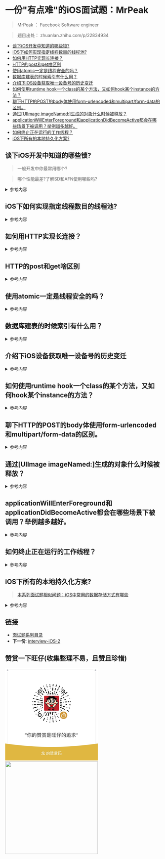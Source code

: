 
# 一份"有点难"的iOS面试题：MrPeak 

> MrPeak ： Facebook  Software engineer 

> 题目出处： zhuanlan.zhihu.com/p/22834934

-   [谈下iOS开发中知道的哪些锁?](#谈下ios开发中知道的哪些锁)
-   [iOS下如何实现指定线程数目的线程池?](#ios下如何实现指定线程数目的线程池)
-   [如何用HTTP实现长连接？](#如何用http实现长连接)
-   [HTTP的post和get啥区别](#http的post和get啥区别)
-   [使用atomic一定是线程安全的吗？](#使用atomic一定是线程安全的吗)
-   [数据库建表的时候索引有什么用？](#数据库建表的时候索引有什么用)
-   [介绍下iOS设备获取唯一设备号的历史变迁](#介绍下ios设备获取唯一设备号的历史变迁)
-   [如何使用runtime
    hook一个class的某个方法，又如何hook某个instance的方法？](#如何使用runtime-hook一个class的某个方法又如何hook某个instance的方法)
-   [聊下HTTP的POST的body体使用form-urlencoded和multipart/form-data的区别。](#聊下http的post的body体使用form-urlencoded和multipartform-data的区别)
-   [通过\[UIImage
    imageNamed:\]生成的对象什么时候被释放？](#通过uiimage-imagenamed生成的对象什么时候被释放)
-   [applicationWillEnterForeground和applicationDidBecomeActive都会在哪些场景下被调用？举例越多越好。](#applicationwillenterforeground和applicationdidbecomeactive都会在哪些场景下被调用举例越多越好)
-   [如何终止正在运行的工作线程？](#如何终止正在运行的工作线程)
-   [iOS下所有的本地持久化方案?](#ios下所有的本地持久化方案)


## 谈下iOS开发中知道的哪些锁? 

> 一般开发中你最常用哪个? 

> 哪个性能最差?了解SD和AFN使用哪些吗?
 
<details>
<summary> 参考内容 </summary>

- 我们在使用多线程的时候多个线程可能会访问同一块资源，这样就很容易引发数据错乱和数据安全等问题，这时候就需要我们保证每次只有一个线程访问这一块资源，锁 应运而生

- `@synchronized` 性能最差,SD和AFN等框架内部有使用这个.

- NSRecursiveLock 和 NSLock ：建议使用前者，避免循环调用出现**死锁**

- OSSpinLock 自旋锁 ,存在的问题是, 优先级反转问题,破坏了spinlock

- dispatch_semaphore 信号量 : 保持线程同步为线程加锁

```objc
dispatch_semaphore_t signal = dispatch_semaphore_create(1); 

dispatch_time_t overTime = dispatch_time(DISPATCH_TIME_NOW, 1.0f * NSEC_PER_SEC);
//Thread1
dispatch_async(dispatch_get_global_queue(DISPATCH_QUEUE_PRIORITY_DEFAULT, 0), ^{
    NSLog(@"Thread1 waiting");
    dispatch_semaphore_wait(signal, overTime); //signal 值 -1
    NSLog(@"Thread1");
    dispatch_semaphore_signal(signal); //signal 值 +1
    NSLog(@"Thread1 send signal");
});

//Thread2
dispatch_async(dispatch_get_global_queue(DISPATCH_QUEUE_PRIORITY_DEFAULT, 0), ^{
    NSLog(@"Thread2 waiting");
    dispatch_semaphore_wait(signal, overTime);
    NSLog(@"Thread2");
    dispatch_semaphore_signal(signal);
    NSLog(@"Thread2 send signal");
});
dispatch_semaphore_create(1)： 若传入为0(over time 失效) 则阻塞线程并等待timeout,时间到后会执行其后的语句,

dispatch_semaphore_wait(signal, overTime)：可以理解为 lock,会使得 signal 值 -1

dispatch_semaphore_signal(signal)：可以理解为 unlock,会使得 signal 值 +1

```

</details>
 

## iOS下如何实现指定线程数目的线程池?

<details>
<summary> 参考内容 </summary>

- 循环通过pthread_create创建线程，创建s_tf thread对象做为线程句，加入线程数组,s_tftask_content->methord初始化为空函数

- 创建任务执行函数，执行完通过task初始化函数后，在执行函数中通过pthread_cond_wait信号将当前创建的线程挂起

- 创建完之后，程序中将会有n个挂起状态的线程，当需要执行新的task的时候查找，我们就可以根据不同的task标志在k_threads中查询出空闲线程，并创建新的s_tftask_content加入s_tfthread的任务列表，通过pthread_cond_signal重新唤醒该线程继续执行任务

</details>

## 如何用HTTP实现长连接？
<details>
<summary> 参考内容 </summary>

- HTTP是无状态的，要维持一个长连接可以用**心跳包**方式
- 丢包，沾包 ,实际上http连接进行轮询.(滴滴打车较早期版本采用的方式，耗费流量)
- 定时轮询会存在延迟 用户体验就不好

</details>

## HTTP的post和get啥区别
<details>
<summary> 参考内容 </summary>

- 从语义角度分析

	- 安全性:不会引发 server 端的改变 
	- 幂等:同一个方法请求多次结果相同
	- 可缓存（Get）

</details>


## 使用atomic一定是线程安全的吗？
<details>
<summary> 参考内容 </summary>

- 只是针对取值和赋值线程安全
	- 数组的初始化，赋值，取值安全
	- 数组的添加数据元素并非线程安全
- BOOL 类型 修饰符不受到atomic或者noatomic影响
</details>


## 数据库建表的时候索引有什么用？
<details>
<summary> 参考内容 </summary>

- 创建索引可以大大提高系统的性能，加快数据的检索速度，加速表和表之间的连接，保证数据库表中每一行数据的唯一性
- 但是有些列不应该创建索引，需要综合考虑.

</details>

## 介绍下iOS设备获取唯一设备号的历史变迁

<details>
<summary> 参考内容 </summary>

#### iOS中获取设备唯一标示符的方法一直随版本的更新而变化
- iOS 2.0版本以后UIDevice提供一个获取设备唯一标识符的方法uniqueIdentifier
- iOS6是用WiFi的mac地址
- iOS7-iOS10.2通过KeyChain来保存获取到的UDID,因为APP删了再装回来，也可以从KeyChain中读取回来 (广告收益计算等)
- [10.3后用户删掉一个 App，之后再重装就只能手动登录一次](http://mt.sohu.com/20170310/n482880968.shtml) 

</details>


## 如何使用runtime hook一个class的某个方法，又如何hook某个instance的方法？

<details>
<summary> 参考内容 </summary>

> 这个问题,首先要考虑怎么回答才能不被套路 

- 考虑 hook是否有公开头文件的类，有的话写一个Utility函数，再使用category，
- 没有的话就建一个类作为新函数载体，然后先为被hook的类增加函数，再替换。
- 如何hook某个instance的方法，应该可以定义一个函数指针变量(IMP)，hook时将要调用的地址赋给这个变量，调用时把这个变量当作函数来用 (参考：RAC框架hook)

</details>


## 聊下HTTP的POST的body体使用form-urlencoded和multipart/form-data的区别。

<details>
<summary> 参考内容 </summary>

- multipart/form-data是当上传文件或者二进制数据和非ASCII数据使用 ,AFN请求如何设置? 

```objc
[requestSerializer setValue:@"multipart/form-data" forHTTPHeaderField:@"content-type"];
```
- form-urlencoded是默认的mime内容编码类型，是通用的，但是它在传输比较大的二进制或者文本数据时效率极低
- 交互:GET,POST,PUT,PATCH,DELETE等
	- AFN的PATCH貌似数组存在问题.

</details>



## 通过[UIImage imageNamed:]生成的对象什么时候被释放？

<details>
<summary> 参考内容 </summary>

- 建议针对小图标/场景出现较多图片（此类方式加载，会缓存到内存）
- `@autoreleasepool` 如果没有使用局部释放池，**并且在主线程，则是当前主线程Runloop一次循环结束前释放**。
- imageWithContentsOfFile ： 加载适用于大图片,不常用的图片,一般无引用时候,会释放

</details>


## applicationWillEnterForeground和applicationDidBecomeActive都会在哪些场景下被调用？举例越多越好。

<details>
<summary> 参考内容 </summary>

- applicationDidBecomeActive
	- APP首次启动用户授权后，会调用此函数
	- APP处于激活态
 - applicationWillEnterForeground：从后台进入前台

- 场景
	- 推送、做支付
	- 跳转app
	- 后台杀进程的时候、IM、第三方授权分享登录回调情况下等

</details>



## 如何终止正在运行的工作线程？
<details>
<summary> 参考内容 </summary>

- 线程中调用exit、pthread_exit、pthread_kill、pthread_cancel
- NSOperation ,接口设计的cancle **实际上只能取消还未运行的,已经运行的无法取消**.

</details>

## iOS下所有的本地持久化方案?
> [本系列面试题相似问题：iOS中常用的数据存储方式有哪些](./06iOS基础问题系列2017年.md)

<details>
<summary> 参考内容 </summary>

- 沙盒 
 - plist文件（属性列表）
 - preference（偏好设置）
 
- NSKeyedArchiver（归档）

- SQLite 3

- CoreData
- Realm 

</details>


## 链接

- [面试题系列目录](../README.md)
- **下一份**: [interview-iOS-2](02interview-iOS-2.md)

## 赞赏一下旺仔(收集整理不易，且赞且珍惜)

</p>
<img src="../images/wechat.JPG" width="300" height="300">
<img src="https://p9-juejin.byteimg.com/tos-cn-i-k3u1fbpfcp/18ff90e4c8344f86aa69c34065bb379a~tplv-k3u1fbpfcp-zoom-1.image" width="300" height="300">
</p>


